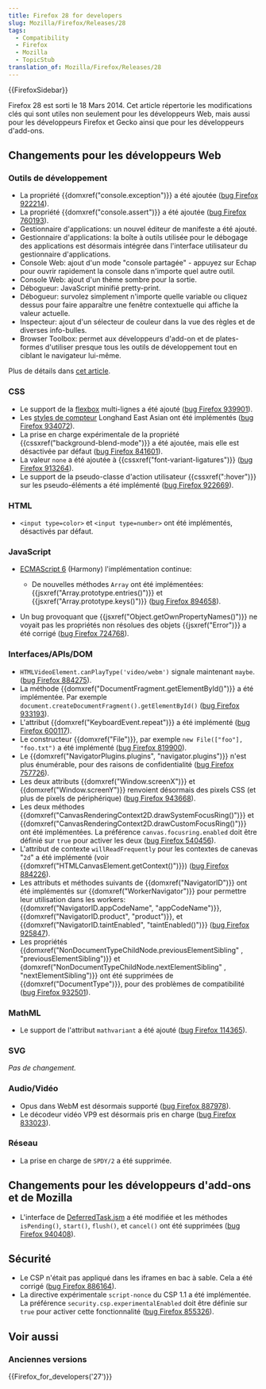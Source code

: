 ```yaml
---
title: Firefox 28 for developers
slug: Mozilla/Firefox/Releases/28
tags:
  - Compatibility
  - Firefox
  - Mozilla
  - TopicStub
translation_of: Mozilla/Firefox/Releases/28
---
```


{{FirefoxSidebar}}

Firefox 28 est sorti le 18 Mars 2014. Cet article répertorie les modifications clés qui sont utiles non seulement pour les développeurs Web, mais aussi pour les développeurs Firefox et Gecko ainsi que pour les développeurs d'add-ons.

## Changements pour les développeurs Web

### Outils de développement

- La propriété {{domxref("console.exception")}} a été ajoutée ([bug Firefox 922214](https://bugzil.la/922214)).
- La propriété {{domxref("console.assert")}} a été ajoutée ([bug Firefox 760193](https://bugzil.la/760193)).
- Gestionnaire d'applications: un nouvel éditeur de manifeste a été ajouté.
- Gestionnaire d'applications: la boîte à outils utilisée pour le débogage des applications est désormais intégrée dans l'interface utilisateur du gestionnaire d'applications.
- Console Web: ajout d'un mode "console partagée" - appuyez sur Echap pour ouvrir rapidement la console dans n'importe quel autre outil.
- Console Web: ajout d'un thème sombre pour la sortie.
- Débogueur: JavaScript minifié pretty-print.
- Débogueur: survolez simplement n'importe quelle variable ou cliquez dessus pour faire apparaître une fenêtre contextuelle qui affiche la valeur actuelle.
- Inspecteur: ajout d'un sélecteur de couleur dans la vue des règles et de diverses info-bulles.
- Browser Toolbox: permet aux développeurs d'add-on et de plates-formes d'utiliser presque tous les outils de développement tout en ciblant le navigateur lui-même.

Plus de détails dans [cet article](https://hacks.mozilla.org/2013/12/split-console-pretty-print-minified-js-and-more-firefox-developer-tools-episode-28/).

### CSS

- Le support de la [flexbox](/fr/docs/Web/Guide/CSS/Flexible_boxes) multi-lignes a été ajouté ([bug Firefox 939901](https://bugzil.la/939901)).
- Les [styles de compteur](/fr/docs/Web/CSS/list-style-type) Longhand East Asian ont été implémentés ([bug Firefox 934072](https://bugzil.la/934072)).
- La prise en charge expérimentale de la propriété {{cssxref("background-blend-mode")}} a été ajoutée, mais elle est désactivée par défaut ([bug Firefox 841601](https://bugzil.la/841601)).
- La valeur `none` a été ajoutée à {{cssxref("font-variant-ligatures")}} ([bug Firefox 913264](https://bugzil.la/913264)).
- Le support de la pseudo-classe d'action utilisateur {{cssxref(":hover")}} sur les pseudo-éléments a été implémenté ([bug Firefox 922669](https://bugzil.la/922669)).

### HTML

- `<input type=color>` et `<input type=number>` ont été implémentés, désactivés par défaut.

### JavaScript

- [ECMAScript 6](/fr/docs/Web/JavaScript/ECMAScript_6_support_in_Mozilla) (Harmony) l'implémentation continue:

  - De nouvelles méthodes `Array` ont été implémentées: {{jsxref("Array.prototype.entries()")}} et {{jsxref("Array.prototype.keys()")}} ([bug Firefox 894658](https://bugzil.la/894658)).

- Un bug provoquant que {{jsxref("Object.getOwnPropertyNames()")}} ne voyait pas les propriétés non résolues des objets {{jsxref("Error")}} a été corrigé ([bug Firefox 724768](https://bugzil.la/724768)).

### Interfaces/APIs/DOM

- `HTMLVideoElement.canPlayType('video/webm')` signale maintenant `maybe`. ([bug Firefox 884275](https://bugzil.la/884275)).
- La méthode {{domxref("DocumentFragment.getElementById()")}} a été implémentée. Par exemple `document.createDocumentFragment().getElementById()` ([bug Firefox 933193](https://bugzil.la/933193)).
- L'attribut {{domxref("KeyboardEvent.repeat")}} a été implémenté ([bug Firefox 600117](https://bugzil.la/600117)).
- Le constructeur {{domxref("File")}}, par exemple `new File(["foo"], "foo.txt")` a été implémenté ([bug Firefox 819900](https://bugzil.la/819900)).
- Le {{domxref("NavigatorPlugins.plugins", "navigator.plugins")}} n'est plus énumérable, pour des raisons de confidentialité ([bug Firefox 757726](https://bugzil.la/757726)).
- Les deux attributs {{domxref("Window.screenX")}} et {{domxref("Window.screenY")}} renvoient désormais des pixels CSS (et plus de pixels de périphérique) ([bug Firefox 943668](https://bugzil.la/943668)).
- Les deux méthodes {{domxref("CanvasRenderingContext2D.drawSystemFocusRing()")}} et {{domxref("CanvasRenderingContext2D.drawCustomFocusRing()")}} ont été implémentées. La préférence `canvas.focusring.enabled` doit être définié sur `true` pour activer les deux ([bug Firefox 540456](https://bugzil.la/540456)).
- L'attribut de contexte `willReadFrequently` pour les contextes de canevas "`2d`" a été implémenté (voir {{domxref("HTMLCanvasElement.getContext()")}}) ([bug Firefox 884226](https://bugzil.la/884226)).
- Les attributs et méthodes suivants de {{domxref("NavigatorID")}} ont été implémentés sur {{domxref("WorkerNavigator")}} pour permettre leur utilisation dans les workers: {{domxref("NavigatorID.appCodeName", "appCodeName")}}, {{domxref("NavigatorID.product", "product")}}, et {{domxref("NavigatorID.taintEnabled", "taintEnabled()")}} ([bug Firefox 925847](https://bugzil.la/925847)).
- Les propriétés {{domxref("NonDocumentTypeChildNode.previousElementSibling" , "previousElementSibling")}} et {domxref("NonDocumentTypeChildNode.nextElementSibling" , "nextElementSibling")}} ont été supprimées de {{domxref("DocumentType")}}, pour des problèmes de compatibilité ([bug Firefox 932501](https://bugzil.la/932501)).

### MathML

- Le support de l'attribut `mathvariant` a été ajouté ([bug Firefox 114365](https://bugzil.la/114365)).

### SVG

_Pas de changement._

### Audio/Vidéo

- Opus dans WebM est désormais supporté ([bug Firefox 887978](https://bugzil.la/887978)).
- Le décodeur vidéo VP9 est désormais pris en charge ([bug Firefox 833023](https://bugzil.la/833023)).

### Réseau

- La prise en charge de `SPDY/2` a été supprimée.

## Changements pour les développeurs d'add-ons et de Mozilla

- L'interface de [DeferredTask.jsm](/fr/docs/Mozilla/JavaScript_code_modules/DeferredTask.jsm) a été modifiée et les méthodes `isPending()`, `start()`, `flush()`, et `cancel()` ont été supprimées ([bug Firefox 940408](https://bugzil.la/940408)).

## Sécurité

- Le CSP n'était pas appliqué dans les iframes en bac à sable. Cela a été corrigé ([bug Firefox 886164](https://bugzil.la/886164)).
- La directive expérimentale `script-nonce` du CSP 1.1 a été implémentée. La préférence `security.csp.experimentalEnabled` doit être définie sur `true` pour activer cette fonctionnalité ([bug Firefox 855326](https://bugzil.la/855326)).

## Voir aussi

### Anciennes versions

{{Firefox_for_developers('27')}}

